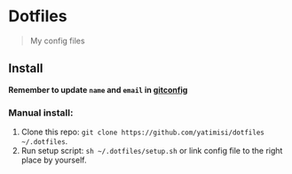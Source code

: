 # Dotfiles

> My config files

## Install

**Remember to update `name` and `email` in [gitconfig](./gitconfig)**

### Manual install:

1. Clone this repo: `git clone https://github.com/yatimisi/dotfiles ~/.dotfiles`.
2. Run setup script: `sh ~/.dotfiles/setup.sh` or link config file to the right place by yourself.
